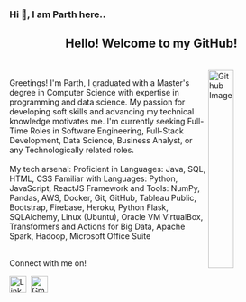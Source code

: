 ### Hi 👋, I am Parth here..

<html>
<head>
   
</head>
<body>
   <div align="center">
     <h2>Hello! Welcome to my GitHub!</h2></br>
   </div>


   <img width="30%" align="right" alt="Github Image" src="https://img.freepik.com/free-vector/programming-concept-illustration_114360-1351.jpg?         w=826&t=st=1663649634~exp=1663650234~hmac=9821f831ff42d2790cc942e3ef6194a385d3af18a75736d632d62d845cef38c1/">
   

  Greetings! I'm Parth, I graduated with a Master's degree in Computer Science with expertise in programming and data science. My passion for developing soft skills and advancing my technical knowledge motivates me. I'm currently seeking Full-Time Roles in Software Engineering, Full-Stack Development, Data Science, Business Analyst, or any Technologically related roles.
</br>
</br>
My tech arsenal:
Proficient in Languages: Java, SQL, HTML, CSS
Familiar with Languages: Python, JavaScript, ReactJS
Framework and Tools: NumPy, Pandas, AWS, Docker, Git, GitHub, Tableau Public, Bootstrap, Firebase, Heroku, Python Flask, SQLAlchemy, Linux (Ubuntu), Oracle VM VirtualBox, Transformers and Actions for Big Data, Apache Spark, Hadoop, Microsoft Office Suite
</br>
</br>

<p align="left">
Connect with me on!

<a href="https://www.linkedin.com/in/parth-p-336aa5245/"><img height="30" src="https://img.shields.io/badge/linkedin%20-%230077B5.svg?&style=for-the-badge&logo=linkedin&logoColor=white" alt="LinkedIn"></a>&nbsp;
<a href="mailto:parthpanara97@gmail.com"><img height="30" alt="Gmail" src="https://www.freepnglogos.com/uploads/logo-gmail-png/logo-gmail-png-gmail-icon-download-png-and-vector-1.png" /></a>

</p>

</body>
</html>
